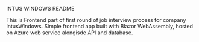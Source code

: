 INTUS WINDOWS README

This is Frontend part of first round of job interview process for company IntusWindows. Simple frontend app built with Blazor WebAssembly, hosted on Azure web service alongisde API and database.
